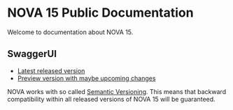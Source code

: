 # NOVA 15 Public Documentation #
Welcome to documentation about NOVA 15.


## SwaggerUI ##
* [Latest released version](https://nova-sbb.github.io/nova/latest)
* [Preview version with maybe upcoming changes](https://nova-sbb.github.io/nova/preview)



NOVA works with so called [Semantic Versioning](https://semver.org). This means that backward compatibility within all released versions of NOVA 15 will be guaranteed. 


